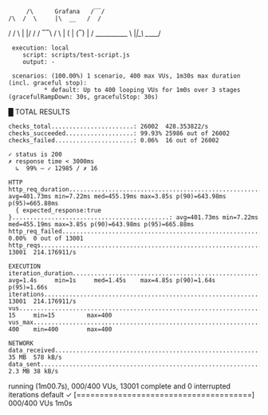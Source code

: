 
         /\      Grafana   /‾‾/  
    /\  /  \     |\  __   /  /   
   /  \/    \    | |/ /  /   ‾‾\ 
  /          \   |   (  |  (‾)  |
 / __________ \  |_|\_\  \_____/ 

     execution: local
        script: scripts/test-script.js
        output: -

     scenarios: (100.00%) 1 scenario, 400 max VUs, 1m30s max duration (incl. graceful stop):
              * default: Up to 400 looping VUs for 1m0s over 3 stages (gracefulRampDown: 30s, gracefulStop: 30s)



  █ TOTAL RESULTS 

    checks_total.......................: 26002  428.353822/s
    checks_succeeded...................: 99.93% 25986 out of 26002
    checks_failed......................: 0.06%  16 out of 26002

    ✓ status is 200
    ✗ response time < 3000ms
      ↳  99% — ✓ 12985 / ✗ 16

    HTTP
    http_req_duration.......................................................: avg=401.73ms min=7.22ms med=455.19ms max=3.85s p(90)=643.98ms p(95)=665.88ms
      { expected_response:true }............................................: avg=401.73ms min=7.22ms med=455.19ms max=3.85s p(90)=643.98ms p(95)=665.88ms
    http_req_failed.........................................................: 0.00%  0 out of 13001
    http_reqs...............................................................: 13001  214.176911/s

    EXECUTION
    iteration_duration......................................................: avg=1.4s     min=1s     med=1.45s    max=4.85s p(90)=1.64s    p(95)=1.66s   
    iterations..............................................................: 13001  214.176911/s
    vus.....................................................................: 15     min=15         max=400
    vus_max.................................................................: 400    min=400        max=400

    NETWORK
    data_received...........................................................: 35 MB  578 kB/s
    data_sent...............................................................: 2.3 MB 38 kB/s




running (1m00.7s), 000/400 VUs, 13001 complete and 0 interrupted iterations
default ✓ [======================================] 000/400 VUs  1m0s